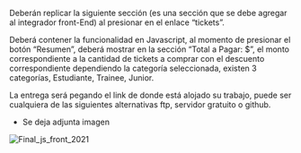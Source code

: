 
Deberán replicar la siguiente sección (es una sección que se debe agregar al integrador front-End) al presionar en el enlace “tickets”.

Deberá contener la funcionalidad en Javascript, al momento de presionar el botón “Resumen”, deberá mostrar en la sección
“Total a Pagar: $”, el monto correspondiente a la cantidad de tickets a comprar con el descuento correspondiente dependiendo 
la categoría seleccionada, existen 3 categorías, Estudiante, Trainee, Junior.


La entrega será pegando el link de donde está alojado su trabajo, puede ser cualquiera de las siguientes alternativas ftp, servidor
gratuito o github.

* Se deja adjunta imagen

![Final_js_front_2021](https://github.com/Malba85/Integrador/assets/63799080/ec9a121f-1de1-4c43-bca5-588e8be117cf)
